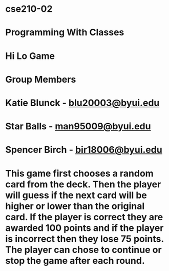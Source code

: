 # cse210-02
# Programming With Classes

# Hi Lo Game

# Group Members

# Katie Blunck - blu20003@byui.edu
# Star Balls - man95009@byui.edu
# Spencer Birch - bir18006@byui.edu


# This game first chooses a random card from the deck. Then the player will guess if the next card will be higher or lower than the original card. If the player is correct they are awarded 100 points and if the player is incorrect then they lose 75 points. The player can chose to continue or stop the game after each round.
